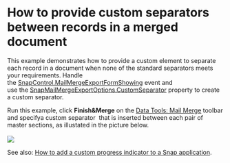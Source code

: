 # How to provide custom separators between records in a merged document


<p>This example demonstrates how to provide a custom element to separate each record in a document when none of the standard separators meets your requirements. Handle the <a href="http://help.devexpress.com/#WindowsForms/DevExpressSnapSnapControl_MailMergeExportFormShowingtopic">SnapControl.MailMergeExportFormShowing</a> event and use the <a href="http://help.devexpress.com/#WindowsForms/DevExpressSnapCoreOptionsSnapMailMergeExportOptions_CustomSeparatortopic">SnapMailMergeExportOptions.CustomSeparator</a> property to create a custom separator.</p>
<p>Run this example, click <strong>Finish&Merge</strong> on the <a href="http://documentation.devexpress.com/#WindowsForms/CustomDocument16496"><u>Data Tools: Mail Merge</u></a> toolbar and specifya custom separator  that is inserted between each pair of master sections, as illustated in the picture below.<br><br><img src="https://raw.githubusercontent.com/DevExpress-Examples/how-to-provide-custom-separators-between-records-in-a-merged-document-e5073/13.2.10+/media/499d75dc-4cf6-11e6-80bf-00155d62480c.png"></p>
<p>See also: <a href="https://www.devexpress.com/Support/Center/p/E5074">How to add a custom progress indicator to a Snap application</a>.</p>

<br/>



